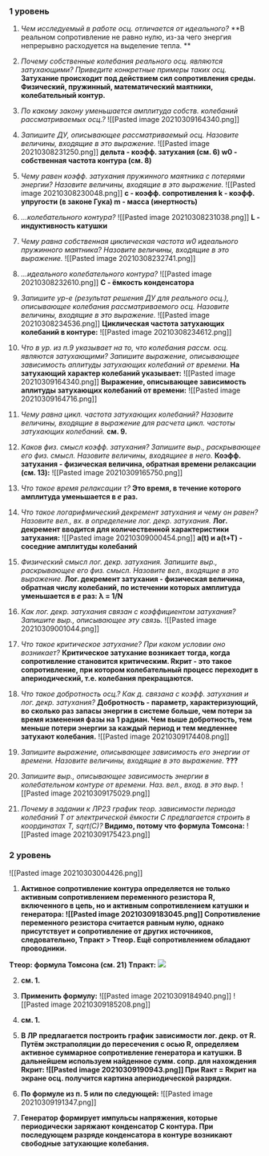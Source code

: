 ### 1 уровень
1. *Чем исследуемый в работе осц. отличается от идеального?*
**В реальном сопротивление не равно нулю, из-за чего энергия непрерывно расходуется на выделение тепла. **

2. *Почему собственные колебания реального осц. являются затухающими? Приведите конкретные примеры таких осц.*
**Затухание происходит под действием сил сопротивления среды. Физический, пружинный, математический маятники, колебательный контур.**

3. *По какому закону уменьшается амплитуда собств. колебаний рассматриваемых осц.?*
![[Pasted image 20210309164340.png]]

4. *Запишите ДУ, описывающее рассматриваемый осц. Назовите величины, входящие в это выражение.*
![[Pasted image 20210308231250.png]]
**дельта - коэфф. затухания (см. 6)
w0 - собственная частота контура (см. 8)**

5. *Чему равен коэфф. затухания пружинного маятника с потерями энергии? Назовите величины, входящие в это выражение.*
![[Pasted image 20210308230048.png]]
**с - коэфф. сопротивления
k - коэфф. упругости (в законе Гука)
m - масса (инертность)**

6. *...колебательного контура?*
![[Pasted image 20210308231038.png]]
**L - индуктивность катушки**

7. *Чему равна собственная циклическая частота w0 идеального пружинного маятника? Назовите величины, входящие в это выражение.*
![[Pasted image 20210308232741.png]]

8. *...идеального колебательного контура?*
![[Pasted image 20210308232610.png]]
**C - ёмкость конденсатора**

9. *Запишите ур-е (результат решения ДУ для реального осц.), описывающее колебания рассматриваемого осц. Назовите величины, входящие в это выражение.*
![[Pasted image 20210308234536.png]]
**Циклическая частота затухающих колебаний в контуре:**
![[Pasted image 20210308234612.png]]

10. *Что в ур. из п.9 указывает на то, что колебания рассм. осц. являются затухающими? Запишите выражение, описывающее зависимость аплитуды затухающих колебаний от времени.*
**На затухающий характер колебаний указывает:**
![[Pasted image 20210309164340.png]] 
**Выражение, описывающее зависимость аплитуды затухающих колебаний от времени:**
![[Pasted image 20210309164716.png]]

11. *Чему равна цикл. частота затухающих колебаний? Назовите величины, входящие в выражение для расчета цикл. частоты затухающих колебаний.*
**см. 9.**

12. *Каков физ. смысл коэфф. затухания? Запишите выр., раскрывающее его физ. смысл. Назовите величины, входящиее в него.*
**Коэфф. затухания - физическая величина, обратная времени релаксации (см. 13):**
![[Pasted image 20210309165750.png]]

13. *Что такое время релаксации τ?*
**Это время, в течение которого амплитуда уменьшается в *e* раз.**

14. *Что такое логарифмический декремент затухания и чему он равен? Назовите вел., вх. в определение лог. декр. затухания.*
**Лог. декремент вводится для количественной характеристики затухания:**
![[Pasted image 20210309000454.png]]
**a(t) и a(t+T) - соседние амплитуды колебаний**

15. *Физический смысл лог. декр. затухания. Запишите выр., раскрывающее его физ. смысл. Назовите вел., входящие в это выражение.*
**Лог. декремент затухания - физическая величина, обратная числу колебаний, по истечении которых амплитуда уменьшается в *e* раз:
λ = 1/N**


16. *Как лог. декр. затухания связан с коэффициентом затухания? Запишите выр., описывающее эту связь.*
![[Pasted image 20210309001044.png]]

17. *Что такое критическое затухание? При каком условии оно возникает?*
**Критическое затухание возникает тогда, когда сопротивление становится критическим.
Rкрит - это такое сопротивление, при котором колебательный процесс переходит в апериодический, т.е. колебания прекращаются.**

18. *Что такое добротность осц.? Как д. связана с коэфф. затухания и лог. декр. затухания?*
**Добротность - параметр, характеризующий, во сколько раз запасы энергии в системе больше, чем потери за время изменения фазы на 1 радиан. Чем выше добротность, тем меньше потери энергии за каждый период и тем медленнее затухают колебания.**
![[Pasted image 20210309174408.png]]

19. *Запишите выражение, описывающее зависимость его энергии от времени. Назовите величины, входящие в это выражение.*
**???**

20. *Запишите выр., описывающее зависимость энергии в колебательном контуре от времени. Наз. вел., вход. в это выр.*
![[Pasted image 20210309175029.png]]

21. *Почему в задании к ЛР23 график теор. зависимости периода колебаний T от электрической ёмкости C предлагается строить в координатах T, sqrt(C)?*
**Видимо, потому что формула Томсона:**
![[Pasted image 20210309175423.png]]

### 2 уровень
![[Pasted image 20210303004426.png]]
1. **Активное сопротивление контура определяется не только активным сопротивлением переменного резистора R, включенного в цепь, но и активным сопротивлением катушки и генератора:
![[Pasted image 20210309183045.png]]
Сопротивление переменного резистора считается равным нулю, однако присутствует и сопротивление от других источников, следовательно, Tпракт > Tтеор.
Ещё сопротивлением обладают проводники.**

**Tтеор: формула Томсона (см. 21)
Tпракт:**
![](https://sun9-5.userapi.com/impg/4Vvud7181_wA9sBTzxe0bLJB1YGqCVIVMmLUOA/ocURLHj3_Bo.jpg?size=368x118&quality=96&sign=d755ea801610bb9a5672c4356a03f74b&type=album)

2. **см. 1.**

3. **Применить формулу:**
![[Pasted image 20210309184940.png]]
![[Pasted image 20210309185208.png]]

4. **см. 1.**

5. **В ЛР предлагается построить график зависимости лог. декр. от R. Путём экстраполяции до пересечения с осью R, определяем активное суммарное сопротивление генератора и катушки. В дальнейшем используем найденное сумм. сопр. для нахождения Rкрит:
![[Pasted image 20210309190943.png]]
При Rакт = Rкрит на экране осц. получится картина апериодической разрядки.**

6. **По формуле из п. 5 или по следующей:**
![[Pasted image 20210309191347.png]]

7. **Генератор формирует импульсы напряжения, которые периодически заряжают конденсатор С контура. При последующем разряде конденсатора в контуре возникают свободные затухающие колебания.**